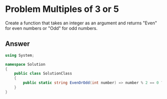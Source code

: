 # Problem Multiples of 3 or 5
Create a function that takes an integer as an argument and returns "Even" for even numbers or "Odd" for odd numbers.

## Answer 
```cs
using System;

namespace Solution
{
	public class SolutionClass
	{
		public static string EvenOrOdd(int number) => number % 2 == 0 ? "Even" : "Odd";
	}
}
```
